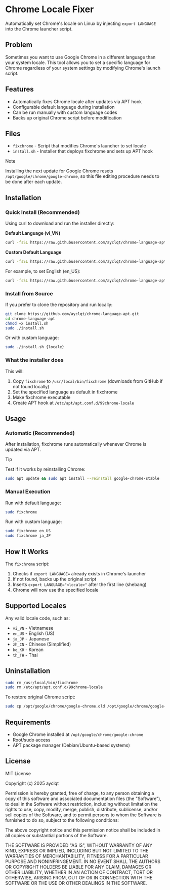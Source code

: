 # Chrome Locale Fixer

Automatically set Chrome's locale on Linux by injecting `export LANGUAGE` into the Chrome launcher script.

## Problem

Sometimes you want to use Google Chrome in a different language than your system locale. This tool allows you to set a specific language for Chrome regardless of your system settings by modifying Chrome's launch script.

## Features

- Automatically fixes Chrome locale after updates via APT hook
- Configurable default language during installation
- Can be run manually with custom language codes
- Backs up original Chrome script before modification

## Files

- `fixchrome` - Script that modifies Chrome's launcher to set locale
- `install.sh` - Installer that deploys fixchrome and sets up APT hook

> [!NOTE]
> Installing the next update for Google Chrome resets `/opt/google/chrome/google-chrome`, so this file editing procedure needs to be done after each update.

## Installation

### Quick Install (Recommended)

Using curl to download and run the installer directly:

**Default Language (vi_VN)**
```bash
curl -fsSL https://raw.githubusercontent.com/ayclqt/chrome-language-apt/main/install.sh | sudo bash
```

**Custom Default Language**
```bash
curl -fsSL https://raw.githubusercontent.com/ayclqt/chrome-language-apt/main/install.sh | sudo bash -s {locale}
```

For example, to set English (en_US):
```bash
curl -fsSL https://raw.githubusercontent.com/ayclqt/chrome-language-apt/main/install.sh | sudo bash -s en_US
```

### Install from Source

If you prefer to clone the repository and run locally:

```bash
git clone https://github.com/ayclqt/chrome-language-apt.git
cd chrome-language-apt
chmod +x install.sh
sudo ./install.sh
```

Or with custom language:
```bash
sudo ./install.sh {locale}
```

### What the installer does

This will:
1. Copy `fixchrome` to `/usr/local/bin/fixchrome` (downloads from GitHub if not found locally)
2. Set the specified language as default in fixchrome
3. Make fixchrome executable
4. Create APT hook at `/etc/apt/apt.conf.d/99chrome-locale`

## Usage

### Automatic (Recommended)

After installation, fixchrome runs automatically whenever Chrome is updated via APT.

> [!TIP]
> Test if it works by reinstalling Chrome:
```bash
sudo apt update && sudo apt install --reinstall google-chrome-stable
```

### Manual Execution

Run with default language:
```bash
sudo fixchrome
```

Run with custom language:
```bash
sudo fixchrome en_US
sudo fixchrome ja_JP
```

## How It Works

The `fixchrome` script:
1. Checks if `export LANGUAGE=` already exists in Chrome's launcher
2. If not found, backs up the original script
3. Inserts `export LANGUAGE="<locale>"` after the first line (shebang)
4. Chrome will now use the specified locale

## Supported Locales

Any valid locale code, such as:
- `vi_VN` - Vietnamese
- `en_US` - English (US)
- `ja_JP` - Japanese
- `zh_CN` - Chinese (Simplified)
- `ko_KR` - Korean
- `th_TH` - Thai

## Uninstallation

```bash
sudo rm /usr/local/bin/fixchrome
sudo rm /etc/apt/apt.conf.d/99chrome-locale
```

To restore original Chrome script:
```bash
sudo cp /opt/google/chrome/google-chrome.old /opt/google/chrome/google-chrome
```

## Requirements

- Google Chrome installed at `/opt/google/chrome/google-chrome`
- Root/sudo access
- APT package manager (Debian/Ubuntu-based systems)

## License

MIT License

Copyright (c) 2025 ayclqt

Permission is hereby granted, free of charge, to any person obtaining a copy
of this software and associated documentation files (the "Software"), to deal
in the Software without restriction, including without limitation the rights
to use, copy, modify, merge, publish, distribute, sublicense, and/or sell
copies of the Software, and to permit persons to whom the Software is
furnished to do so, subject to the following conditions:

The above copyright notice and this permission notice shall be included in all
copies or substantial portions of the Software.

THE SOFTWARE IS PROVIDED "AS IS", WITHOUT WARRANTY OF ANY KIND, EXPRESS OR
IMPLIED, INCLUDING BUT NOT LIMITED TO THE WARRANTIES OF MERCHANTABILITY,
FITNESS FOR A PARTICULAR PURPOSE AND NONINFRINGEMENT. IN NO EVENT SHALL THE
AUTHORS OR COPYRIGHT HOLDERS BE LIABLE FOR ANY CLAIM, DAMAGES OR OTHER
LIABILITY, WHETHER IN AN ACTION OF CONTRACT, TORT OR OTHERWISE, ARISING FROM,
OUT OF OR IN CONNECTION WITH THE SOFTWARE OR THE USE OR OTHER DEALINGS IN THE
SOFTWARE.
